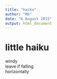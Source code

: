```yaml
---
title: "haiku"
author: "MS"
date: "6 August 2015"
output: html_document
---
```


# little haiku

windy  
leave if falling  
horizontally  
